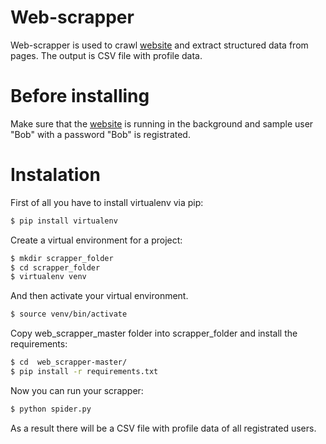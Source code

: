 # Web-scrapper

Web-scrapper is used to crawl [website]  and extract structured data from pages. The output is CSV file with profile data.

# Before installing
Make sure that the [website] is running in the background and sample user "Bob" with a password "Bob" is registrated. 

# Instalation 
First of all you have to install virtualenv via pip:
  ```sh
$ pip install virtualenv 
```
Create a virtual environment for a project:
  ```sh
$ mkdir scrapper_folder 
$ cd scrapper_folder
$ virtualenv venv
```
And then activate your virtual environment.
  ```sh
$ source venv/bin/activate
```
Copy web_scrapper_master folder into scrapper_folder and install the requirements:
  ```sh
$ cd  web_scrapper-master/
$ pip install -r requirements.txt
```
Now you can run your scrapper:
  ```sh
$ python spider.py
```
As a result there will be a CSV file with profile data of all registrated users.


[website]: <https://github.com/andreyshakurov/web_app>
